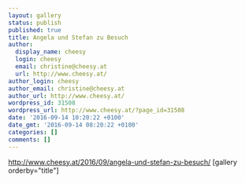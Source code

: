 ```yaml
---
layout: gallery
status: publish
published: true
title: Angela und Stefan zu Besuch
author:
  display_name: cheesy
  login: cheesy
  email: christine@cheesy.at
  url: http://www.cheesy.at/
author_login: cheesy
author_email: christine@cheesy.at
author_url: http://www.cheesy.at/
wordpress_id: 31508
wordpress_url: http://www.cheesy.at/?page_id=31508
date: '2016-09-14 10:20:22 +0100'
date_gmt: '2016-09-14 08:20:22 +0100'
categories: []
comments: []
---
```

http://www.cheesy.at/2016/09/angela-und-stefan-zu-besuch/
[gallery orderby="title"]
